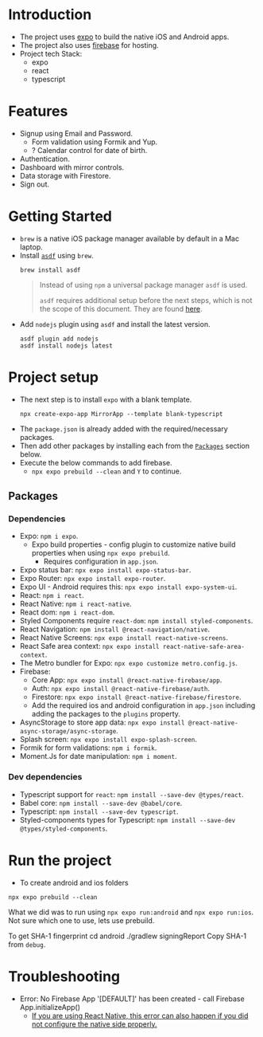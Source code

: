# Introduction

- The project uses [expo](https://expo.dev/) to build the native iOS and Android apps.
- The project also uses [firebase](https://firebase.google.com/) for hosting.
- Project tech Stack:
    - expo
    - react
    - typescript

# Features

- Signup using Email and Password.
    - Form validation using Formik and Yup.
    - ? Calendar control for date of birth.
- Authentication.
- Dashboard with mirror controls.
- Data storage with Firestore.
- Sign out.

# Getting Started

- `brew` is a native iOS package manager available by default in a Mac laptop.
- Install [`asdf`](https://asdf-vm.com/) using `brew`.
    ```shell
    brew install asdf
    ```
    > Instead of using `npm` a universal package manager `asdf` is used.
    >
    > `asdf` requires additional setup before the next steps, which is not the scope of this document. They are found [here](https://asdf-vm.com/guide/getting-started.html).
- Add `nodejs` plugin using `asdf` and install the latest version.
    ```shell
    asdf plugin add nodejs
    asdf install nodejs latest
    ```

# Project setup

- The next step is to install `expo` with a blank template.
    ```shell
    npx create-expo-app MirrorApp --template blank-typescript
    ```
- The `package.json` is already added with the required/necessary packages.
- Then add other packages by installing each from the [`Packages`](#Packages) section below.
- Execute the below commands to add firebase.
    - `npx expo prebuild --clean` and `Y` to continue.

## Packages

### Dependencies

- Expo: `npm i expo`.
    - Expo build properties - config plugin to customize native build properties when using `npx expo prebuild`.
        - Requires configuration in `app.json`.
- Expo status bar: `npx expo install expo-status-bar`.
- Expo Router: `npx expo install expo-router`.
- Expo UI - Android requires this: `npx expo install expo-system-ui`.
- React: `npm i react`.
- React Native: `npm i react-native`.
- React dom: `npm i react-dom`.
- Styled Components require `react-dom`: `npm install styled-components`.
- React Navigation: `npm install @react-navigation/native`.
- React Native Screens: `npx expo install react-native-screens`.
- React Safe area context: `npx expo install react-native-safe-area-context`.
- The Metro bundler for Expo: `npx expo customize metro.config.js`.
- Firebase:
    - Core App: `npx expo install @react-native-firebase/app`.
    - Auth: `npx expo install @react-native-firebase/auth`.
    - Firestore: `npx expo install @react-native-firebase/firestore`.
    - Add the required ios and android configuration in `app.json` including adding the packages to the `plugins` property.
- AsyncStorage to store app data: `npx expo install @react-native-async-storage/async-storage`.
- Splash screen: `npx expo install expo-splash-screen`.
- Formik for form validations: `npm i formik`.
- Moment.Js for date manipulation: `npm i moment`.

### Dev dependencies

- Typescript support for `react`: `npm install --save-dev @types/react`.
- Babel core: `npm install --save-dev @babel/core`.
- Typescript: `npm install --save-dev typescript`.
- Styled-components types for Typescript: `npm install --save-dev @types/styled-components`.

# Run the project

- To create android and ios folders
```shell
npx expo prebuild --clean
```
What we did was to run using `npx expo run:android` and `npx expo run:ios`. Not sure which one to use, lets use prebuild.

To get SHA-1 fingerprint
cd android
./gradlew signingReport
Copy SHA-1 from `debug`.

# Troubleshooting

- Error: No Firebase App '[DEFAULT]' has been created - call Firebase App.initializeApp()
    - [If you are using React Native, this error can also happen if you did not configure the native side properly.](https://stackoverflow.com/questions/40563140/error-no-firebase-app-default-has-been-created-call-firebase-app-initiali)
